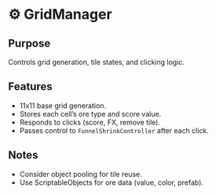 # ⚙️ GridManager

## Purpose
Controls grid generation, tile states, and clicking logic.

## Features
- 11x11 base grid generation.
- Stores each cell’s ore type and score value.
- Responds to clicks (score, FX, remove tile).
- Passes control to `FunnelShrinkController` after each click.

## Notes
- Consider object pooling for tile reuse.
- Use ScriptableObjects for ore data (value, color, prefab).
